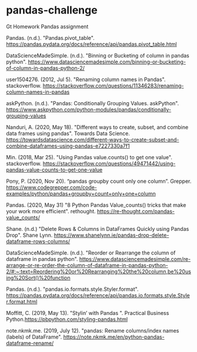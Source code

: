 # pandas-challenge
Gt Homework Pandas assignment


Pandas. (n.d.). "Pandas.pivot_table". https://pandas.pydata.org/docs/reference/api/pandas.pivot_table.html

DataScienceMadeSimple. (n.d.). "Binning or Bucketing of column in pandas python". https://www.datasciencemadesimple.com/binning-or-bucketing-of-column-in-pandas-python-2/

user1504276. (2012, Jul 5). "Renaming column names in Pandas". stackoverflow. https://stackoverflow.com/questions/11346283/renaming-column-names-in-pandas

askPython. (n.d.). "Pandas: Conditionally Grouping Values. askPython". https://www.askpython.com/python-modules/pandas/conditionally-grouping-values

Nanduri, A. (2020, May 18). "Different ways to create, subset, and combine data frames using pandas". Towards Data Science. https://towardsdatascience.com/different-ways-to-create-subset-and-combine-dataframes-using-pandas-e7227330a7f1

Min. (2018, Mar 25). "Using Pandas value.counts() to get one value". stackoverflow. https://stackoverflow.com/questions/49471442/using-pandas-value-counts-to-get-one-value

Pony, P. (2020, Nov 20). “pandas groupby count only one column”. Grepper. https://www.codegrepper.com/code-examples/python/pandas+groupby+count+only+one+column

Pandas. (2020, May 31) "8 Python Pandas Value_counts() tricks that make your work more efficient". rethought. https://re-thought.com/pandas-value_counts/

Shane. (n.d.) "Delete Rows & Columns in DataFrames Quickly using Pandas Drop". Shane Lynn. https://www.shanelynn.ie/pandas-drop-delete-dataframe-rows-columns/

DataScienceMadeSimple. (n.d.). "Reorder or Rearrange the column of dataframe in pandas python". https://www.datasciencemadesimple.com/re-arrange-or-re-order-the-column-of-dataframe-in-pandas-python-2/#:~:text=Reordering%20or%20Rearranging%20the%20column,be%20using%20Sort()%20function

Pandas. (n.d.). "pandas.io.formats.style.Styler.format". https://pandas.pydata.org/docs/reference/api/pandas.io.formats.style.Styler.format.html

Moffitt, C. (2019, May 13). "Stylin’ with Pandas ". Practical Business Python.https://pbpython.com/styling-pandas.html

note.nkmk.me. (2019, July 12). "pandas: Rename columns/index names (labels) of DataFrame".  https://note.nkmk.me/en/python-pandas-dataframe-rename/
